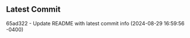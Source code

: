 
## Latest Commit
65ad322 - Update README with latest commit info (2024-08-29 16:59:56 -0400) <Yunxi-Zhou>
